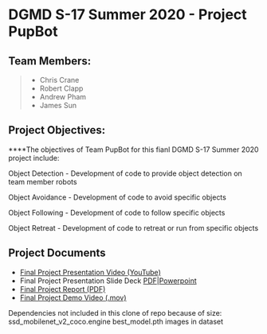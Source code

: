 # DGMD S-17 Summer 2020 - Project PupBot

## Team Members:
>- Chris Crane
>- Robert Clapp
>- Andrew Pham
>- James Sun

## Project Objectives:
****The objectives of Team PupBot for this fianl DGMD S-17 Summer 2020 project include:

Object Detection - Development of code to provide object detection on team member robots

Object Avoidance - Development of code to avoid specific objects

Object Following - Development of code to follow specific objects

Object Retreat - Development of code to retreat or run from specific objects

## Project Documents
- [Final Project Presentation Video (YouTube)](https://www.youtube.com/watch?v=b_he2QlEQLk&feature=youtu.be)
- Final Project Presentation Slide Deck [PDF](Team%20PupBot%20Final%20Project%20Presentation.pdf)|[Powerpoint](Team%20PupBot%20Final%20Project%20Presentation.pptx)
- [Final Project Report (PDF)](Team%20PupBot%20Final%20Project.pdf)
- [Final Project Demo Video (.mov)](PupBot%20Final%20Project%20Demo.mov)

Dependencies not included in this clone of repo because of size:
ssd_mobilenet_v2_coco.engine
best_model.pth
images in dataset
